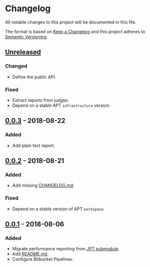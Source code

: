 # Changelog
All notable changes to this project will be documented in this file.

The format is based on [Keep a Changelog](http://keepachangelog.com/en/1.0.0/)
and this project adheres to [Semantic Versioning](http://semver.org/spec/v2.0.0.html).

## [Unreleased]
[Unreleased]: https://bitbucket.org/atlassian/workspace/branches/compare/master%0Drelease-0.0.3

### Changed
- Define the public API.

### Fixed
- Extract reports from judges.
- Depend on a stable APT `infrastructure` version.

## [0.0.3] - 2018-08-22
[0.0.3]: https://bitbucket.org/atlassian/workspace/branches/compare/release-0.0.3%0Drelease-0.0.2

### Added
- Add plain text report.

## [0.0.2] - 2018-08-21
[0.0.2]: https://bitbucket.org/atlassian/workspace/branches/compare/release-0.0.2%0Drelease-0.0.1

### Added
- Add missing [CHANGELOG.md](CHANGELOG.md).

### Fixed
- Depend on a stable version of APT `workspace`.

## [0.0.1] - 2018-08-06
[0.0.1]: https://bitbucket.org/atlassian/report/branches/compare/release-0.0.1%0Dinitial-commit

### Added
- Migrate performance reporting from [JPT submodule].
- Add [README.md](README.md).
- Configure Bitbucket Pipelines.

[JPT submodule]: https://stash.atlassian.com/projects/JIRASERVER/repos/jira-performance-tests/browse/report?at=b63a98c0283b875b212962237b3e3a04e24006cf

